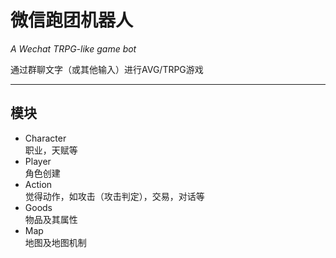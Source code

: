 # 微信跑团机器人
*A Wechat TRPG-like game bot*

通过群聊文字（或其他输入）进行AVG/TRPG游戏 

---

## 模块  
+ Character  
职业，天赋等
+ Player  
角色创建  
+ Action  
觉得动作，如攻击（攻击判定），交易，对话等
+ Goods  
物品及其属性
+ Map  
地图及地图机制
